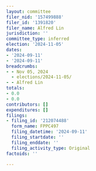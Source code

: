 ```yaml
---
layout: committee
filer_nid: '157499888'
filer_id: '1391820'
filer_name: Alfred Lin
jurisdiction: ''
committee_type: inferred
election: '2024-11-05'
dates:
- '2024-09-11'
- '2024-09-11'
breadcrumbs:
- - Nov 05, 2024
  - elections/2024-11-05/
- - Alfred Lin
totals:
- 0.0
- 0.0
contributors: []
expenditures: []
filings:
- filing_id: '212074488'
  form_name: FPPC497
  filing_datetime: '2024-09-11'
  filing_startdate: ''
  filing_enddate: ''
  filing_activity_type: Original
factoids: ''

---
```


